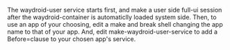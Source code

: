 The waydroid-user service starts first, and make a user side full-ui session after the waydroid-container is automaticlly loaded system side. Then, to use an app of your choosing, edit a make and break shell changing the app name to that of your app. And, edit make-waydroid-user-service to add a Before=clause to your chosen app's service.
